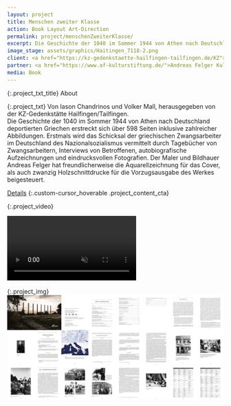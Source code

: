 ```yaml
---
layout: project
title: Menschen zweiter Klasse
action: Book Layout Art-Direction
permalink: project/menschenZweiterKlasse/
excerpt: Die Geschichte der 1040 im Sommer 1944 von Athen nach Deutschland deportierten Griechen.
image_stage: assets/graphics/Haitingen_7118-2.png
client: <a href="https://kz-gedenkstaette-hailfingen-tailfingen.de/KZ"> Gedenkstätte Hailfingen/Tailfingen</a>
partner: <a href="https://www.af-kulturstiftung.de/">Andreas Felger Kulturstiftung</a>
media: Book
---
```

{:.project_txt_title}
About

{:.project_txt}
Von Iason Chandrinos und Volker Mall, herausgegeben von der KZ-Gedenkstätte Hailfingen/Tailfingen.<br>
Die Geschichte der 1040 im Sommer 1944 von Athen nach Deutschland deportierten Griechen erstreckt sich über 598 Seiten inklusive zahlreicher Abbildungen. Erstmals wird das Schicksal der griechischen Zwangsarbeiter im Deutschland des Nazionalsozialismus vermittelt durch Tagebücher von Zwangsarbeitern, Interviews von Betroffenen, autobiografische Aufzeichnungen und eindrucksvollen Fotografien. Der Maler und Bildhauer Andreas Felger hat freundlicherweise die Aquarellzeichnung für das Cover, als auch zwanzig Holzschnittdrucke für die Vorzugsausgabe des Werkes beigesteuert.

[Details](https://www.lesejury.de/iason-chandrinos/buecher/wir-waren-menschen-zweiter-klasse/9783756204861)
{:.custom-cursor_hoverable .project_content_cta}

{:.project_video}
<div>
<video loop muted autoplay >
<source src="{{ site.baseurl }}/assets/videos/menschenZweiterKlasse.webm" type="video/webm">
<source src="{{ site.baseurl }}/assets/videos/menschenZweiterKlasse.mp4" type="video/mp4">
<source src="{{ site.baseurl }}/assets/videos/menschenZweiterKlasse.ogg" type="video/ogg">
</video>
</div>

{:.project_img}
![Impressions](/assets/graphics/kzgHT_overview.png)



